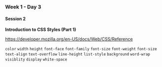### Week 1 - Day 3

#### Session 2

**Introduction to CSS Styles (Part 1)**

https://developer.mozilla.org/en-US/docs/Web/CSS/Reference

`color`
`width`
`height`
`font-face`
`font-family`
`font-size`
`font-weight`
`font-size`
`text-align`
`text-overflow`
`line-height`
`list-style`
`background`
`word-wrap`
`visiblity`
`display`
`white-space`

